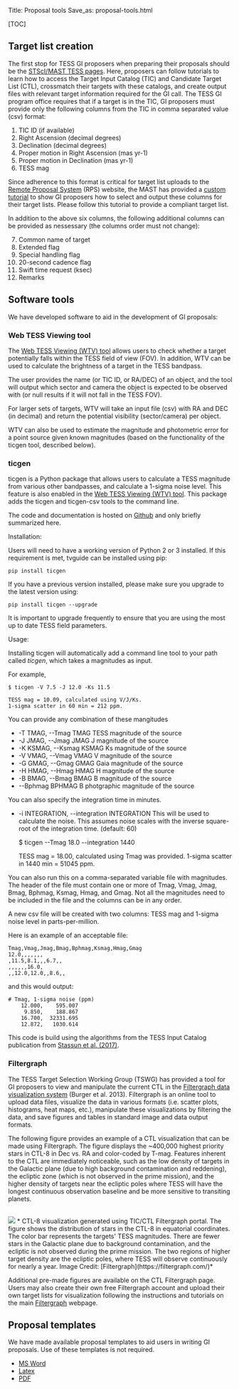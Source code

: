 Title: Proposal tools
Save_as: proposal-tools.html

[TOC]




## Target list creation
The first stop for TESS GI proposers when preparing their proposals should be the [STScI/MAST TESS pages](https://archive.stsci.edu/tess/). Here, proposers can follow tutorials to learn how to access the Target Input Catalog (TIC) and Candidate Target List (CTL), crossmatch their targets with these catalogs, and create output files with relevant target information required for the GI call. The TESS GI program office requires that if a target is in the TIC, GI proposers must provide only the following columns from the TIC in comma separated value (csv) format:

1. TIC ID (if available)
2. Right Ascension (decimal degrees)
3. Declination (decimal degrees)
4. Proper motion in Right Ascension (mas yr-1)
5. Proper motion in Declination (mas yr-1) 
6. TESS mag

Since adherence to this format is critical for target list uploads to the [Remote Proposal System](https://heasarc.gsfc.nasa.gov/ark/rps/) (RPS) website, the MAST has provided a [custom tutorial](https://archive.stsci.edu/tess/tutorials/goddard_format.html) to show GI proposers how to select and output these columns for their target lists. Please follow this tutorial to provide a compliant target list. 

In addition to the above six columns, the following additional columns can be provided as nessessary (the columns order must not change):

7. Common name of target
8. Extended flag
9. Special handling flag
10. 20-second cadence flag
11. Swift time request (ksec)
12. Remarks


## Software tools

We have developed software to aid in the development of GI proposals: 

<!--[TVGuide](#tvguide) helps with determining whether a target is observable in Cycle 1, and [ticgen](#ticgen) is used to calculate the brightness of a target in the TESS bandpass. In addition, resources have been created by various other team to aid in writing proposals. 

We have [created a webtool](https://heasarc.gsfc.nasa.gov/cgi-bin/tess/webtess/wtv.py) that implements the functionality of ticgen and tvguide. This is our recommended avenue to accessing these utilities. -->

### Web TESS Viewing tool
The [Web TESS Viewing (WTV) tool](https://heasarc.gsfc.nasa.gov/cgi-bin/tess/webtess/wtv.py) allows users to check whether a target potentially falls within the TESS field of view (FOV). In addition, WTV can be used to calculate the brightness of a target in the TESS bandpass.

The user provides the name (or TIC ID, or RA/DEC) of an object, and the tool will output which sector and camera the object is expected to be observed with (or null results if it will not fall in the TESS FOV).

For larger sets of targets, WTV will take an input file (csv) with RA and DEC (in decimal) and return the potential visibility (sector/camera) per object.

WTV can also be used to estimate the magnitude and photometric error for a point source given known magnitudes (based on the functionality of the ticgen tool, described below).

<!--
The [Web TESS Viewing (WTV) tool](https://heasarc.gsfc.nasa.gov/cgi-bin/tess/webtess/wtv.py) developed by the TESS Science Support Center assists the community in planning and proposing.

The website implements the functionality of both [tvguide](#tvguide) and [ticgen](#ticgen) in a handy online tool.

We recommend users start by using the webtool before experimenting with the command line tools. -->


<!--
## TVGuide
TVGuide is a Python package that allows users to check whether a target potentially falls within the field of view of TESS.

In particular, the package adds the tvguide and tvguide-csv tools to the command line, which allow the visibility of targets to be checked during Cycle 1.

The code and documentation is hosted on [Github](https://github.com/tessgi/tvguide) and only briefly summarized here.

### Installation

Users will need to have a working version of Python 2 or 3 installed.
If this requirement is met, tvguide can be installed using pip:

    pip install tvguide

If you have a previous version installed, please make sure you upgrade to the latest version using:

    pip install tvguide --upgrade

It is important to upgrade frequently to ensure that you are using the most up to date TESS field parameters.

### Usage

Installing tvguide will automatically add a command line tool to your path called *tvguide*, which takes a target as input and writes a new list that indicates the observability of the target, i.e. whether or not might fall on one of the detectors of the spacecraft's focal plane.

For example, 

    tvguide 219.9009 -60.8356

    Success! The target may be observable by TESS during Cycle 1.
    We can observe this source for:
    maximum: 2 sectors
    minimum: 0 sectors
    median:  1 sectors
    average: 1.16 sectors

You can also run on a file with targets currently implemented is using RA and Dec.

    tvguide-csv inputfilename.csv

This will return a file with the two original columns plus two additional columns giving the minimum number and maximum of sectors that the target will be observed by with TESS.
-->

### ticgen
ticgen is a Python package that allows users to calculate a TESS magnitude from various other bandpasses, and calculate a 1-sigma noise level. This feature is also enabled in the [Web TESS Viewing (WTV) tool](https://heasarc.gsfc.nasa.gov/cgi-bin/tess/webtess/wtv.py). This package adds the ticgen and ticgen-csv tools to the command line.

The code and documentation is hosted on [Github](https://github.com/tessgi/ticgen) and only briefly summarized here.

 Installation:

Users will need to have a working version of Python 2 or 3 installed.
If this requirement is met, tvguide can be installed using pip:

    pip install ticgen

If you have a previous version installed, please make sure you upgrade to the latest version using:

    pip install ticgen --upgrade

It is important to upgrade frequently to ensure that you are using the most up to date TESS field parameters.

 Usage:

Installing ticgen will automatically add a command line tool to your path called *ticgen*, which takes a magnitudes as input.

For example, 

    $ ticgen -V 7.5 -J 12.0 -Ks 11.5

    TESS mag = 10.09, calculated using V/J/Ks.
    1-sigma scatter in 60 min = 212 ppm.

You can provide any combination of these mangitudes

* -T TMAG, --Tmag TMAG TESS magnitude of the source
* -J JMAG, --Jmag JMAG J magnitude of the source
* -K KSMAG, --Ksmag KSMAG Ks magnitude of the source
* -V VMAG, --Vmag VMAG V magnitude of the source
* -G GMAG, --Gmag GMAG Gaia magnitude of the source
* -H HMAG, --Hmag HMAG H magnitude of the source
* -B BMAG, --Bmag BMAG B magnitude of the source
* --Bphmag BPHMAG B photgraphic magnitude of the source



You can also specify the integration time in minutes. 
* -i INTEGRATION, --integration INTEGRATION
This will be used to calculate the noise. This assumes noise scales with the inverse square-root of the integration time. (default: 60)

    $ ticgen --Tmag 18.0 --integration 1440

    TESS mag = 18.00, calculated using Tmag was provided.
    1-sigma scatter in 1440 min = 51045 ppm.

You can also run this on a comma-separated variable file with magnitudes.
The header of the file must contain one or more of Tmag, Vmag, Jmag, Bmag, Bphmag, Ksmag, Hmag, and Gmag. Not all the magnitudes need to be included in the file and the columns can be in any order.

A new csv file will be created with two columns: TESS mag and 1-sigma noise level in parts-per-million.

Here is an example of an acceptable file:

    Tmag,Vmag,Jmag,Bmag,Bphmag,Ksmag,Hmag,Gmag
    12.0,,,,,,,
    ,11.5,8.1,,,6.7,,
    ,,,,,,16.0,
    ,,12.0,12.0,,8.6,,

and this would output:

    # Tmag, 1-sigma noise (ppm)
        12.000,    595.007
         9.850,    188.867
        16.700,  32331.695
        12.872,   1030.614

This code is build using the algorithms from the TESS Input Catalog publication from [Stassun et al. (2017)](https://arxiv.org/abs/1706.00495).



### Filtergraph

The TESS Target Selection Working Group (TSWG) has provided a tool for GI proposers to view and manipulate the current CTL in the [Filtergraph data visualization system](https://filtergraph.com/tess_ctl) (Burger et al. 2013). Filtergraph is an online tool to upload data files, visualize the data in various formats (i.e. scatter plots, histograms, heat maps, etc.), manipulate these visualizations by filtering the data, and save figures and tables in standard image and data output formats.

The following figure provides an example of a CTL visualization that can be made using Filtergraph. The figure displays the ~400,000 highest priority stars in CTL-8 in Dec vs. RA and color-coded by T-mag. Features inherent to the CTL are immediately noticeable, such as the low density of targets in the Galactic plane (due to high background contamination and reddening), the ecliptic zone (which is not observed in the prime mission), and the higher density of targets near the ecliptic poles where TESS will have the longest continuous observation baseline and be more sensitive to transiting planets.

<br/>
<img class="img-responsive" style="max-width:87%;" src="images/giprogram/filtergraph_CTLv8.01_top_400K_stars.png">
* CTL-8 visualization generated using TIC/CTL Filtergraph portal. The
figure shows the distribution of stars in the CTL-8 in equatorial
coordinates. The color bar represents the targets' TESS
magnitudes. There are fewer stars in the Galactic plane due to
background contamination, and the ecliptic is not observed during the
prime mission. The two regions of higher target density are the
ecliptic poles, where TESS will observe continuously for nearly a
year. Image Credit: [Filtergraph](https://filtergraph.com/)*
<br/>


Additional pre-made figures are available on the CTL Filtergraph page. Users may also create their own free Filtergraph account and upload their own target lists for visualization following the instructions and tutorials on the main [Filtergraph](https://filtergraph.com/) webpage.


<!--
## Core science targets
To aid in proposal preparation we have [made a csv file available](data/core-science-targets-cycle2-v1.csv) that contains the top 100,000 priority targets in the northern ecliptic hemisphere.-->

## Proposal templates
We have made available proposal templates to aid users in writing GI proposals. Use of these templates is not required. 

* [MS Word](docs/tessgi_template_cycle3.docx)
* [Latex](docs/tessgi_template_cycle3.tex)
* [PDF](docs/tessgi_template_cycle3.pdf)



